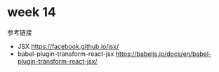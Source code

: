 # week 14
参考链接
- JSX https://facebook.github.io/jsx/
- babel-plugin-transform-react-jsx https://babeljs.io/docs/en/babel-plugin-transform-react-jsx/